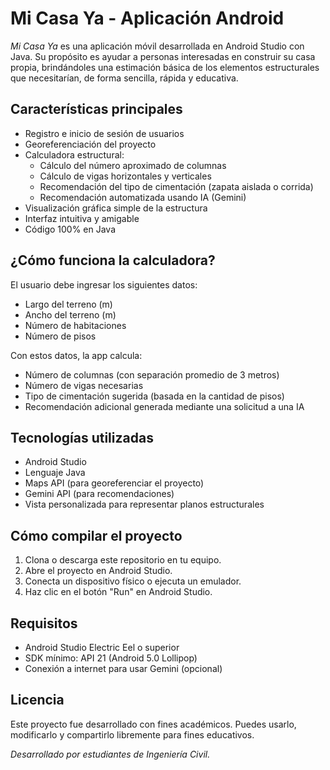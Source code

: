 # Mi Casa Ya - Aplicación Android

*Mi Casa Ya* es una aplicación móvil desarrollada en Android Studio con Java. Su propósito es ayudar a personas interesadas en construir su casa propia, brindándoles una estimación básica de los elementos estructurales que necesitarían, de forma sencilla, rápida y educativa.

## Características principales

- Registro e inicio de sesión de usuarios  
- Georeferenciación del proyecto  
- Calculadora estructural:
  - Cálculo del número aproximado de columnas
  - Cálculo de vigas horizontales y verticales
  - Recomendación del tipo de cimentación (zapata aislada o corrida)
  - Recomendación automatizada usando IA (Gemini)
- Visualización gráfica simple de la estructura  
- Interfaz intuitiva y amigable  
- Código 100% en Java  

## ¿Cómo funciona la calculadora?

El usuario debe ingresar los siguientes datos:

- Largo del terreno (m)
- Ancho del terreno (m)
- Número de habitaciones
- Número de pisos

Con estos datos, la app calcula:

- Número de columnas (con separación promedio de 3 metros)
- Número de vigas necesarias
- Tipo de cimentación sugerida (basada en la cantidad de pisos)
- Recomendación adicional generada mediante una solicitud a una IA

## Tecnologías utilizadas

- Android Studio  
- Lenguaje Java  
- Maps API (para georeferenciar el proyecto)  
- Gemini API (para recomendaciones)  
- Vista personalizada para representar planos estructurales  

## Cómo compilar el proyecto

1. Clona o descarga este repositorio en tu equipo.  
2. Abre el proyecto en Android Studio.  
3. Conecta un dispositivo físico o ejecuta un emulador.  
4. Haz clic en el botón "Run" en Android Studio.  

## Requisitos

- Android Studio Electric Eel o superior  
- SDK mínimo: API 21 (Android 5.0 Lollipop)  
- Conexión a internet para usar Gemini (opcional)  

## Licencia

Este proyecto fue desarrollado con fines académicos. Puedes usarlo, modificarlo y compartirlo libremente para fines educativos.

*Desarrollado por estudiantes de Ingeniería Civil.*

